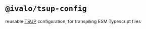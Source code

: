 # `@ivalo/tsup-config`

reusable [TSUP](https://tsup.egoist.de) configuration, for transpiling ESM Typescript files
